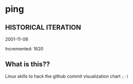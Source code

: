 # ping

## HISTORICAL ITERATION
2001-11-08

Incremented: 1620

## What is this?? 
Linux skills to hack the github commit visualization chart `;-)`
